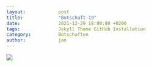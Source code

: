 ```yaml
---
layout:            post
title:             "Botschaft-19"
date:              2021-12-29 18:00:00 +0200
tags:              Jekyll Theme GitHub Installation
category:          Botschaften
author:            jan
---
```


![](//www.youtube.com/watch?v=enwYjEIjGR4)
